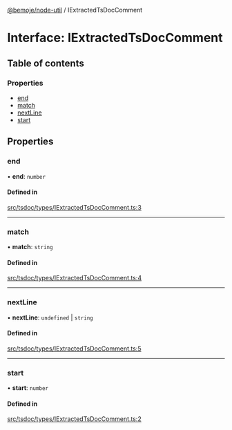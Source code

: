 [@bemoje/node-util](/docs/index.md) / IExtractedTsDocComment

# Interface: IExtractedTsDocComment

## Table of contents

### Properties

- [end](/docs/interfaces/IExtractedTsDocComment.md#end)
- [match](/docs/interfaces/IExtractedTsDocComment.md#match)
- [nextLine](/docs/interfaces/IExtractedTsDocComment.md#nextline)
- [start](/docs/interfaces/IExtractedTsDocComment.md#start)

## Properties

### end

• **end**: `number`

#### Defined in

[src/tsdoc/types/IExtractedTsDocComment.ts:3](https://github.com/bemoje/bemoje-node-util/blob/6c46bb4/src/tsdoc/types/IExtractedTsDocComment.ts#L3)

___

### match

• **match**: `string`

#### Defined in

[src/tsdoc/types/IExtractedTsDocComment.ts:4](https://github.com/bemoje/bemoje-node-util/blob/6c46bb4/src/tsdoc/types/IExtractedTsDocComment.ts#L4)

___

### nextLine

• **nextLine**: `undefined` \| `string`

#### Defined in

[src/tsdoc/types/IExtractedTsDocComment.ts:5](https://github.com/bemoje/bemoje-node-util/blob/6c46bb4/src/tsdoc/types/IExtractedTsDocComment.ts#L5)

___

### start

• **start**: `number`

#### Defined in

[src/tsdoc/types/IExtractedTsDocComment.ts:2](https://github.com/bemoje/bemoje-node-util/blob/6c46bb4/src/tsdoc/types/IExtractedTsDocComment.ts#L2)
